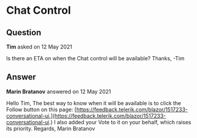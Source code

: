 # Chat Control

## Question

**Tim** asked on 12 May 2021

Is there an ETA on when the Chat control will be available? Thanks, -Tim

## Answer

**Marin Bratanov** answered on 12 May 2021

Hello Tim, The best way to know when it will be available is to click the Follow button on this page: [https://feedback.telerik.com/blazor/1517233-conversational-ui.](https://feedback.telerik.com/blazor/1517233-conversational-ui.) I also added your Vote to it on your behalf, which raises its priority. Regards, Marin Bratanov
